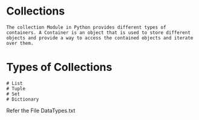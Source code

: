 # Collections  
    The collection Module in Python provides different types of containers. A Container is an object that is used to store different objects and provide a way to access the contained objects and iterate over them.
# Types of Collections
    # List
    # Tuple
    # Set
    # Dictionary

Refer the File DataTypes.txt
